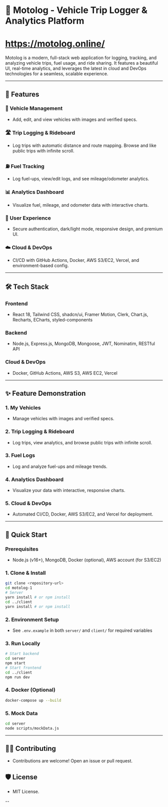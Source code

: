 
# 🚗 Motolog - Vehicle Trip Logger & Analytics Platform
# https://motolog.online/

Motolog is a modern, full-stack web application for logging, tracking, and analyzing vehicle trips, fuel usage, and ride sharing. It features a beautiful UI, real-time analytics, and leverages the latest in cloud and DevOps technologies for a seamless, scalable experience.

---

## 🌟 Features

### 🚙 Vehicle Management
- Add, edit, and view vehicles with images and verified specs.

### 🛣️ Trip Logging & Rideboard
- Log trips with automatic distance and route mapping. Browse and like public trips with infinite scroll.

### ⛽ Fuel Tracking
- Log fuel-ups, view/edit logs, and see mileage/odometer analytics.

### 📊 Analytics Dashboard
- Visualize fuel, mileage, and odometer data with interactive charts.

### 👤 User Experience
- Secure authentication, dark/light mode, responsive design, and premium UI.

### ☁️ Cloud & DevOps
- CI/CD with GitHub Actions, Docker, AWS S3/EC2, Vercel, and environment-based config.

---

## 🛠️ Tech Stack

### Frontend
- React 18, Tailwind CSS, shadcn/ui, Framer Motion, Clerk, Chart.js, Recharts, ECharts, styled-components

### Backend
- Node.js, Express.js, MongoDB, Mongoose, JWT, Nominatim, RESTful API

### Cloud & DevOps
- Docker, GitHub Actions, AWS S3, AWS EC2, Vercel

---

## ✨ Feature Demonstration

### 1. **My Vehicles**
- Manage vehicles with images and verified specs.

### 2. **Trip Logging & Rideboard**
- Log trips, view analytics, and browse public trips with infinite scroll.

### 3. **Fuel Logs**
- Log and analyze fuel-ups and mileage trends.

### 4. **Analytics Dashboard**
- Visualize your data with interactive, responsive charts.

### 5. **Cloud & DevOps**
- Automated CI/CD, Docker, AWS S3/EC2, and Vercel for deployment.

---

## 🚀 Quick Start

### Prerequisites
- Node.js (v16+), MongoDB, Docker (optional), AWS account (for S3/EC2)

### 1. Clone & Install
```bash
git clone <repository-url>
cd motolog-1
# Server
yarn install # or npm install
cd ../client
yarn install # or npm install
```

### 2. Environment Setup
- See `.env.example` in both `server/` and `client/` for required variables

### 3. Run Locally
```bash
# Start backend
cd server
npm start
# Start frontend
cd ../client
npm run dev
```

### 4. Docker (Optional)
```bash
docker-compose up --build
```

### 5. Mock Data
```bash
cd server
node scripts/mockData.js
```

---

## 🧑‍💻 Contributing
- Contributions are welcome! Open an issue or pull request.

## 🛡️ License
- MIT License.

--
